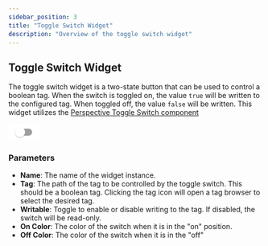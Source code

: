 ```yaml
---
sidebar_position: 3
title: "Toggle Switch Widget"
description: "Overview of the toggle switch widget"
---
```


## Toggle Switch Widget

The toggle switch widget is a two-state button that can be used to control a boolean tag. When the switch is toggled on,
the value `true` will be written to the configured tag. When toggled off, the value `false` will be written. This widget
utilizes the 
[Perspective Toggle Switch component](https://www.docs.inductiveautomation.com/docs/8.1/appendix/components/perspective-components/perspective-input-palette/perspective-toggle-switch)

![toggle_switch_widget.png](/static/img/docs/user-guides/dashboard-guide/preconfigured-widgets/toggle_switch_widget.png)

### Parameters
- **Name**: The name of the widget instance.
- **Tag**: The path of the tag to be controlled by the toggle switch. This should be a boolean tag. Clicking the tag 
icon will open a tag browser to select the desired tag.
- **Writable**: Toggle to enable or disable writing to the tag. If disabled, the switch will be read-only.
- **On Color**: The color of the switch when it is in the "on" position.
- **Off Color**: The color of the switch when it is in the "off"